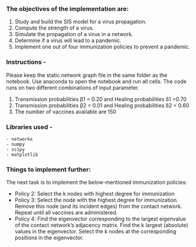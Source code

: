 ### The objectives of the implementation are:
  1. Study and build the SIS model for a virus propagation.
  2. Compute the strength of a virus.
  3. Simulate the propagation of a virus in a network.
  4. Determine if a virus will lead to a pandemic.
  5. Implement one out of four immunization policies to prevent a pandemic.
  
### Instructions - 
Please keep the static.network graph file in the same folder as the notebook. Use anaconda to open the notebook and run all cells.
The code runs on two different combinations of input parameter.
  1. Transmission probabilities β1 = 0.20 and Healing probabilities δ1 =0.70
  2. Transmission probabilities β2 = 0.01 and Healing probabilities δ2 = 0.60
  3. The number of vaccines available are 150

### Libraries used - 
	- networkx
	- numpy
	- scipy
	- matplotlib
  
### Things to implement further:
The next task is to implement the below-mentioned immunization policies:

  - Policy 2: Select the k nodes with highest degree for immunization
  - Policy 3: Select the node with the highest degree for immunization. Remove this node (and its incident edges) from the contact network. Repeat until all vaccines are administered.
  - Policy 4: Find the eigenvector corresponding to the largest eigenvalue of the contact network’s adjacency matrix. Find the ​k largest (absolute) values in the eigenvector. Select the ​k nodes at the corresponding positions in the eigenvector.
